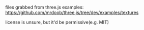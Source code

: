 files grabbed from three.js examples: https://github.com/mrdoob/three.js/tree/dev/examples/textures

license is unsure, but it'd be permissive(e.g. MIT)
